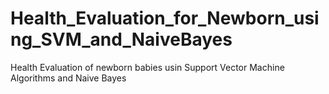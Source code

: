 # Health_Evaluation_for_Newborn_using_SVM_and_NaiveBayes
Health Evaluation of newborn babies usin Support Vector Machine Algorithms and Naive Bayes
